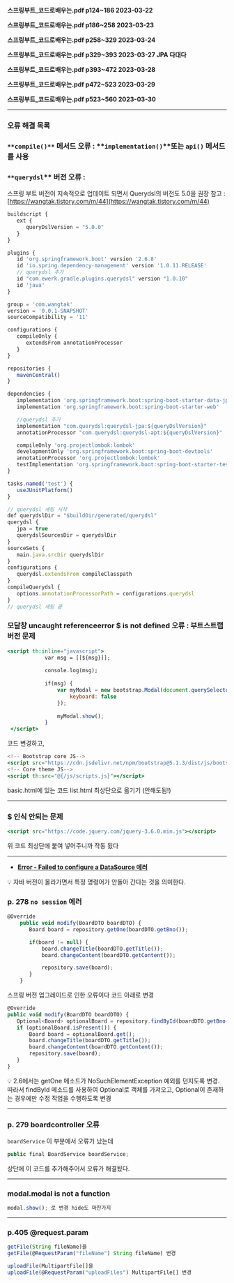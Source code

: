 **스프링부트_코드로배우는.pdf p124~186 2023-03-22**

**스프링부트_코드로배우는.pdf p186~258 2023-03-23**

**스프링부트_코드로배우는.pdf p258~329 2023-03-24**

**스프링부트_코드로배우는.pdf p329~393 2023-03-27 JPA 다대다**

**스프링부트_코드로배우는.pdf p393~472 2023-03-28**

**스프링부트_코드로배우는.pdf p472~523 2023-03-29**

**스프링부트_코드로배우는.pdf p523~560 2023-03-30**

---

### 오류 해결 목록

### `**compile()**` 메서드 오류 : **`implementation()`**또는 **`api()`** 메서드를 사용

### `**querydsl`** 버전 오류 :

스프링 부트 버전이 지속적으로 업데이트 되면서 Querydsl의 버전도 5.0을 권장
참고 : [https://wangtak.tistory.com/m/44](https://wangtak.tistory.com/m/44)

```jsx
buildscript {
   ext {
      queryDslVersion = "5.0.0"
   }
}

plugins {
   id 'org.springframework.boot' version '2.6.8'
   id 'io.spring.dependency-management' version '1.0.11.RELEASE'
   // querydsl 추가
   id "com.ewerk.gradle.plugins.querydsl" version "1.0.10"
   id 'java'
}

group = 'com.wangtak'
version = '0.0.1-SNAPSHOT'
sourceCompatibility = '11'

configurations {
   compileOnly {
      extendsFrom annotationProcessor
   }
}

repositories {
   mavenCentral()
}

dependencies {
   implementation 'org.springframework.boot:spring-boot-starter-data-jpa'
   implementation 'org.springframework.boot:spring-boot-starter-web'

   //querydsl 추가
   implementation "com.querydsl:querydsl-jpa:${queryDslVersion}"
   annotationProcessor "com.querydsl:querydsl-apt:${queryDslVersion}"

   compileOnly 'org.projectlombok:lombok'
   developmentOnly 'org.springframework.boot:spring-boot-devtools'
   annotationProcessor 'org.projectlombok:lombok'
   testImplementation 'org.springframework.boot:spring-boot-starter-test'
}

tasks.named('test') {
   useJUnitPlatform()
}

// querydsl 세팅 시작
def querydslDir = "$buildDir/generated/querydsl"
querydsl {
   jpa = true
   querydslSourcesDir = querydslDir
}
sourceSets {
   main.java.srcDir querydslDir
}
configurations {
   querydsl.extendsFrom compileClasspath
}
compileQuerydsl {
   options.annotationProcessorPath = configurations.querydsl
}
// querydsl 세팅 끝
```

### 모달창 uncaught referenceerror $ is not defined 오류 : 부트스트랩 버전 문제

```jsx
<script th:inline="javascript">
            var msg = [[${msg}]];
        
            console.log(msg);
        
            if(msg) {
                var myModal = new bootstrap.Modal(document.querySelector('.modal'), {
                    keyboard: false
                });
        
                myModal.show();
            }
 </script>
```

코드 변경하고,

```jsx
<!-- Bootstrap core JS-->
<script src="https://cdn.jsdelivr.net/npm/bootstrap@5.1.3/dist/js/bootstrap.bundle.min.js"></script>
<!-- Core theme JS-->
<script th:src="@{/js/scripts.js}"></script>
```

basic.html에 있는 코드 list.html 최상단으로 옮기기 (안해도됨!)

---

### $ 인식 안되는 문제


```jsx
<script src="https://code.jquery.com/jquery-3.6.0.min.js"></script>
```

위 코드 최상단에 붙여 넣어주니까 작동 됬다

---

- ****[Error - Failed to configure a DataSource 에러](https://7942yongdae.tistory.com/128)****

<aside>
💡 자바 버전이 올라가면서 특정 명령어가 안돌아 간다는 것을 의미한다.

</aside>

### p. 278  `no session` 에러

```jsx
@Override
    public void modify(BoardDTO boardDTO) {
       Board board = repository.getOne(boardDTO.getBno());

       if(board != null) {
           board.changeTitle(boardDTO.getTitle());
           board.changeContent(boardDTO.getContent());

           repository.save(board);
       }
    }
```

스프링 버전 업그레이드로 인한 오류이다 코드 아래로 변경

```jsx
@Override
public void modify(BoardDTO boardDTO) {
   Optional<Board> optionalBoard = repository.findById(boardDTO.getBno());
   if (optionalBoard.isPresent()) {
       Board board = optionalBoard.get();
       board.changeTitle(boardDTO.getTitle());
       board.changeContent(boardDTO.getContent());
       repository.save(board);
   }
}
```

<aside>
💡 2.6에서는 getOne 메소드가 NoSuchElementException 예외를 던지도록 변경. 따라서 findById 메소드를 사용하여 Optional로 객체를 가져오고, Optional이 존재하는 경우에만 수정 작업을 수행하도록 변경

</aside>

---

### p. 279 boardcontroller 오류

 `boardService` 이 부분에서 오류가 났는데

```jsx
public final BoardService boardService;
```

상단에 이 코드를 추가해주어서 오류가 해결됬다. 

---

### modal.modal is not a function

```jsx
modal.show(); 로 변경 hide도 마찬가지
```

---

### p.405 @request.param

```jsx
getFile(String fileName)을 
getFile(@RequestParam("fileName") String fileName) 변경
```

```jsx
uploadFile(MultipartFile[]을
uploadFile(@RequestParam("uploadFiles") MultipartFile[] 변경
```
